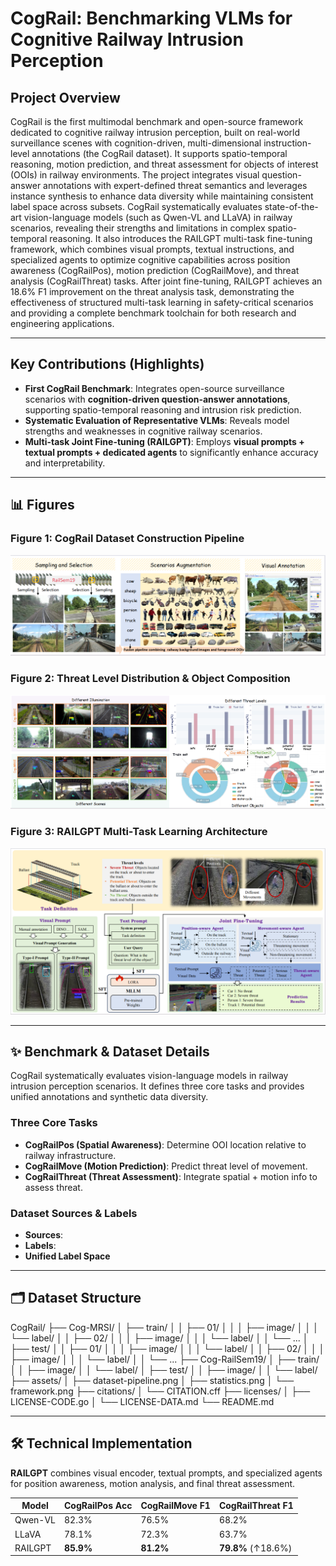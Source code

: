 # CogRail: Benchmarking VLMs for Cognitive Railway Intrusion Perception

## Project Overview

CogRail is the first multimodal benchmark and open-source framework dedicated to cognitive railway intrusion perception, built on real-world surveillance scenes with cognition-driven, multi-dimensional instruction-level annotations (the CogRail dataset). It supports spatio-temporal reasoning, motion prediction, and threat assessment for objects of interest (OOIs) in railway environments. The project integrates visual question-answer annotations with expert-defined threat semantics and leverages instance synthesis to enhance data diversity while maintaining consistent label space across subsets. CogRail systematically evaluates state-of-the-art vision-language models (such as Qwen-VL and LLaVA) in railway scenarios, revealing their strengths and limitations in complex spatio-temporal reasoning. It also introduces the RAILGPT multi-task fine-tuning framework, which combines visual prompts, textual instructions, and specialized agents to optimize cognitive capabilities across position awareness (CogRailPos), motion prediction (CogRailMove), and threat analysis (CogRailThreat) tasks. After joint fine-tuning, RAILGPT achieves an 18.6% F1 improvement on the threat analysis task, demonstrating the effectiveness of structured multi-task learning in safety-critical scenarios and providing a complete benchmark toolchain for both research and engineering applications.

---

## Key Contributions (Highlights)

- **First CogRail Benchmark**: Integrates open-source surveillance scenarios with **cognition-driven question-answer annotations**, supporting spatio-temporal reasoning and intrusion risk prediction.  
- **Systematic Evaluation of Representative VLMs**: Reveals model strengths and weaknesses in cognitive railway scenarios.  
- **Multi-task Joint Fine-tuning (RAILGPT)**: Employs **visual prompts + textual prompts + dedicated agents** to significantly enhance accuracy and interpretability.  

---

## 📊 Figures

### Figure 1: CogRail Dataset Construction Pipeline
![Dataset Pipeline](assets/dataset-pipeline.png)

### Figure 2: Threat Level Distribution & Object Composition
![Statistics](assets/statistics.png)

### Figure 3: RAILGPT Multi-Task Learning Architecture
![Framework](assets/framework.png)

---

## ✨ Benchmark & Dataset Details

CogRail systematically evaluates vision-language models in railway intrusion perception scenarios. It defines three core tasks and provides unified annotations and synthetic data diversity.

### Three Core Tasks
- **CogRailPos (Spatial Awareness)**: Determine OOI location relative to railway infrastructure.  
- **CogRailMove (Motion Prediction)**: Predict threat level of movement.  
- **CogRailThreat (Threat Assessment)**: Integrate spatial + motion info to assess threat.  

### Dataset Sources & Labels
- **Sources**: 
- **Labels**:   
- **Unified Label Space** 

---

## 🗂️ Dataset Structure

CogRail/
├── Cog-MRSI/
│ ├── train/
│ │ ├── 01/
│ │ │ ├── image/
│ │ │ └── label/
│ │ ├── 02/
│ │ │ ├── image/
│ │ │ └── label/
│ │ └── ...
│ ├── test/
│ │ ├── 01/
│ │ │ ├── image/
│ │ │ └── label/
│ │ ├── 02/
│ │ │ ├── image/
│ │ │ └── label/
│ │ └── ...
├── Cog-RailSem19/
│ ├── train/
│ │ ├── image/
│ │ └── label/
│ ├── test/
│ │ ├── image/
│ │ └── label/
├── assets/
│ ├── dataset-pipeline.png
│ ├── statistics.png
│ └── framework.png
├── citations/
│ └── CITATION.cff
├── licenses/
│ ├── LICENSE-CODE.go
│ └── LICENSE-DATA.md
└── README.md

---

## 🛠️ Technical Implementation

**RAILGPT** combines visual encoder, textual prompts, and specialized agents for position awareness, motion analysis, and final threat assessment.

| Model    | CogRailPos Acc | CogRailMove F1 | CogRailThreat F1 |
|----------|----------------|----------------|------------------|
| Qwen-VL  | 82.3%          | 76.5%          | 68.2%            |
| LLaVA    | 78.1%          | 72.3%          | 63.7%            |
| RAILGPT  | **85.9%**      | **81.2%**      | **79.8%** (↑18.6%) |